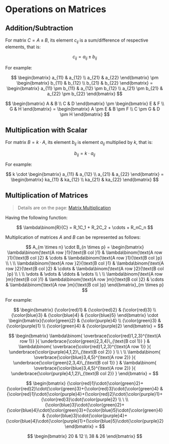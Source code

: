 # Operations on Matrices

## Addition/Subtraction

For matrix $C=A \pm B$, its element $c_{ij}$ is a sum/difference of respective elements, that is:

$$
c_{ij} = a_{ij} \pm b_{ij}
$$

For example:

$$
\begin{bmatrix}
a_{11} & a_{12}
\\
a_{21} & a_{22}
\end{bmatrix} \pm \begin{bmatrix}
b_{11} & b_{12}
\\
b_{21} & b_{22}
\end{bmatrix} = \begin{bmatrix}
a_{11} \pm b_{11} & a_{12} \pm b_{12}
\\
a_{21} \pm b_{21} & a_{22} \pm b_{22}
\end{bmatrix}
$$

$$
\begin{bmatrix}
A & B
\\
C & D
\end{bmatrix} \pm \begin{bmatrix}
E & F
\\
G & H
\end{bmatrix} = \begin{bmatrix}
A \pm E & B \pm F
\\
C \pm G & D \pm H
\end{bmatrix}
$$

## Multiplication with Scalar

For matrix $B=k \cdot A$, its element $b_{ij}$ is element $a_{ij}$ multiplied by $k$, that is:

$$
b_{ij} = k \cdot a_{ij}
$$

For example:

$$
k \cdot \begin{bmatrix}
a_{11} & a_{12}
\\
a_{21} & a_{22}
\end{bmatrix} = \begin{bmatrix}
ka_{11} & ka_{12}
\\
ka_{21} & ka_{22}
\end{bmatrix}
$$

## Multiplication of Matrices

> Details are on the page: [Matrix Multiplication](https://github.com/damianc/math-notes/blob/master/matrices/matrix-multiplication.md)

Having the following function:

$$
\lambda\binom{R}{C} = R_1C_1 + R_2C_2 + \cdots + R_nC_n
$$

Multiplication of matrices $A$ and $B$ can be represented as follows:

$$
A_{m \times n} \cdot B_{n \times p} = \begin{bmatrix}
\lambda\binom{\text{A row }1}{\text{B col }1}
&
\lambda\binom{\text{A row }1}{\text{B col }2}
&
\cdots
&
\lambda\binom{\text{A row }1}{\text{B col }p}
\\
\ 
\\
\lambda\binom{\text{A row }2}{\text{B col }1}
&
\lambda\binom{\text{A row }2}{\text{B col }2}
&
\cdots
&
\lambda\binom{\text{A row }2}{\text{B col }p}
\\
\ 
\\
\vdots & \vdots & \ddots & \vdots
\\
\ 
\\
\lambda\binom{\text{A row }m}{\text{B col }1}
&
\lambda\binom{\text{A row }m}{\text{B col }2}
&
\cdots
&
\lambda\binom{\text{A row }m}{\text{B col }p}
\end{bmatrix}_{m \times p}
$$

For example:

$$
\begin{bmatrix}
{\color{red}1} & {\color{red}2} & {\color{red}3}
\\
{\color{blue}3} & {\color{blue}4} & {\color{blue}5}
\end{bmatrix} \cdot \begin{bmatrix}{\color{green}2} & {\color{purple}4}
\\
{\color{green}3} & {\color{purple}1}
\\
{\color{green}4} & {\color{purple}2}
\end{bmatrix} =
$$

$$
\begin{bmatrix}
\lambda\binom{
\overbrace{\color{red}1,2,3}^{\text{A row 1}}
}{
\underbrace{\color{green}2,3,4}\_{\text{B col 1}}
}
&
\lambda\binom{
\overbrace{\color{red}1,2,3}^{\text{A row 1}}
}{
\underbrace{\color{purple}4,1,2}\_{\text{B col 2}}
}
\\
\ 
\\
\lambda\binom{
\overbrace{\color{blue}3,4,5}^{\text{A row 2}}
}{
\underbrace{\color{green}2,3,4}\_{\text{B col 1}}
}
&
\lambda\binom{
\overbrace{\color{blue}3,4,5}^{\text{A row 2}}
}{
\underbrace{\color{purple}4,1,2}\_{\text{B col 2}}
}
\end{bmatrix} =
$$

$$
\begin{bmatrix}
{\color{red}1}\cdot{\color{green}2}+{\color{red}2}\cdot{\color{green}3}+{\color{red}3}\cdot{\color{green}4}
&
{\color{red}1}\cdot{\color{purple}4}+{\color{red}2}\cdot{\color{purple}1}+{\color{red}3}\cdot{\color{purple}2}
\\
\ 
\\
{\color{blue}3}\cdot{\color{green}2}+{\color{blue}4}\cdot{\color{green}3}+{\color{blue}5}\cdot{\color{green}4}
&
{\color{blue}3}\cdot{\color{purple}4}+{\color{blue}4}\cdot{\color{purple}1}+{\color{blue}5}\cdot{\color{purple}2}
\end{bmatrix} =
$$

$$
\begin{bmatrix}
20 & 12
\\
38 & 26
\end{bmatrix}
$$

